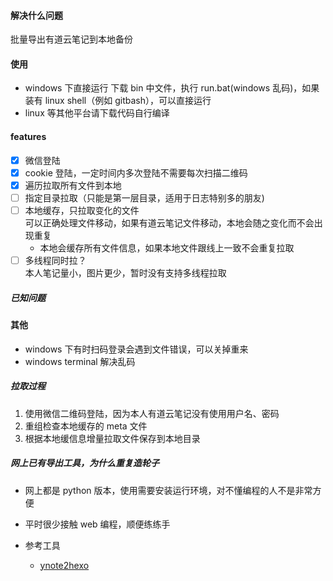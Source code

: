 #### 解决什么问题

批量导出有道云笔记到本地备份

#### 使用

- windows 下直接运行
  下载 bin 中文件，执行 run.bat(windows 乱码)，如果装有 linux shell（例如 gitbash），可以直接运行
- linux 等其他平台请下载代码自行编译

#### features

- [x] 微信登陆
- [x] cookie 登陆，一定时间内多次登陆不需要每次扫描二维码
- [x] 遍历拉取所有文件到本地
- [ ] 指定目录拉取（只能是第一层目录，适用于日志特别多的朋友)
- [ ] 本地缓存，只拉取变化的文件  
       可以正确处理文件移动，如果有道云笔记文件移动，本地会随之变化而不会出现重复
  - 本地会缓存所有文件信息，如果本地文件跟线上一致不会重复拉取
- [ ] 多线程同时拉？  
       本人笔记量小，图片更少，暂时没有支持多线程拉取

##### 已知问题

#### 其他

- windows 下有时扫码登录会遇到文件错误，可以关掉重来
- windows terminal 解决乱码

##### 拉取过程

1. 使用微信二维码登陆，因为本人有道云笔记没有使用用户名、密码
2. 重组检查本地缓存的 meta 文件
3. 根据本地缓信息增量拉取文件保存到本地目录

##### 网上已有导出工具，为什么重复造轮子

- 网上都是 python 版本，使用需要安装运行环境，对不懂编程的人不是非常方便
- 平时很少接触 web 编程，顺便练练手

- 参考工具
  - [ynote2hexo](https://github.com/liuyi12138/ynote2hexo)
